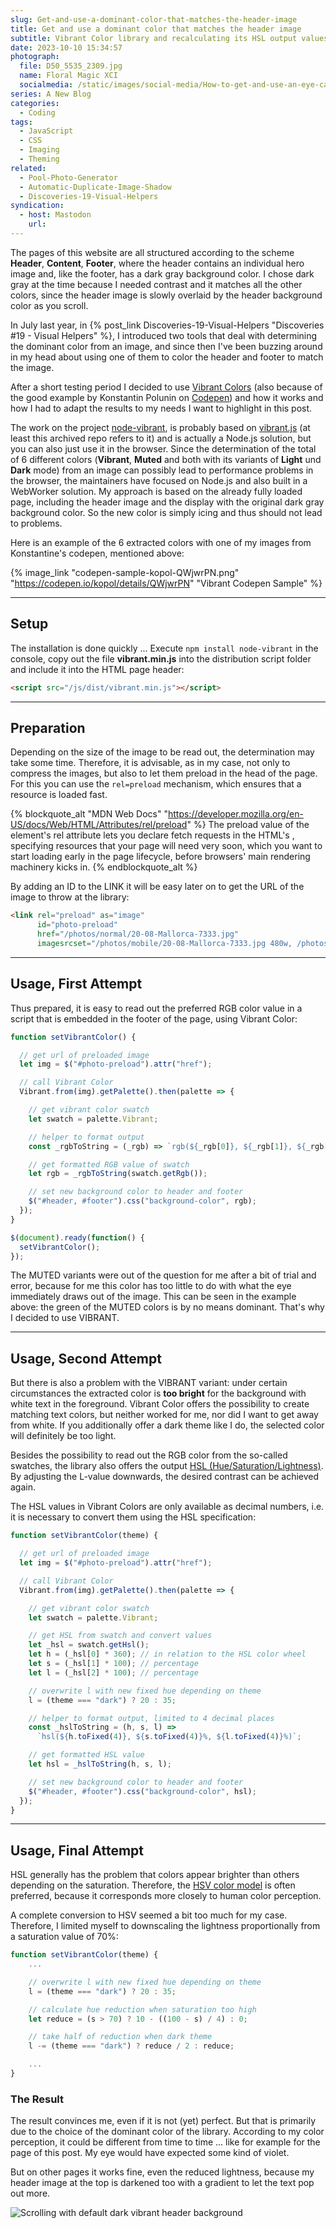 ```yaml
---
slug: Get-and-use-a-dominant-color-that-matches-the-header-image
title: Get and use a dominant color that matches the header image
subtitle: Vibrant Color library and recalculating its HSL output values
date: 2023-10-10 15:34:57
photograph:
  file: D50_5535_2309.jpg
  name: Floral Magic XCI
  socialmedia: /static/images/social-media/How-to-get-and-use-an-eye-catching-color-that-matches-the-header-image.png
series: A New Blog
categories:
  - Coding
tags:
  - JavaScript
  - CSS
  - Imaging
  - Theming
related:
  - Pool-Photo-Generator
  - Automatic-Duplicate-Image-Shadow
  - Discoveries-19-Visual-Helpers
syndication:
  - host: Mastodon
    url: 
---
```


The pages of this website are all structured according to the scheme **Header**, **Content**, **Footer**, where the header contains an individual hero image and, like the footer, has a dark gray background color. I chose dark gray at the time because I needed contrast and it matches all the other colors, since the header image is slowly overlaid by the header background color as you scroll.

In July last year, in {% post_link Discoveries-19-Visual-Helpers "Discoveries #19 - Visual Helpers" %}, I introduced two tools that deal with determining the dominant color from an image, and since then I've been buzzing around in my head about using one of them to color the header and footer to match the image.

After a short testing period I decided to use [Vibrant Colors](https://github.com/Vibrant-Colors) (also because of the good example by Konstantin Polunin on [Codepen](https://codepen.io/kopol/details/QWjwrPN)) and how it works and how I had to adapt the results to my needs I want to highlight in this post.

<!-- more -->

The work on the project [node-vibrant](https://github.com/Vibrant-Colors/node-vibrant), is probably based on [vibrant.js](https://github.com/jariz/vibrant.js/) (at least this archived repo refers to it) and is actually a Node.js solution, but you can also just use it in the browser. Since the determination of the total of 6 different colors (**Vibrant**, **Muted** and both with its variants of **Light** und **Dark** mode) from an image can possibly lead to performance problems in the browser, the maintainers have focused on Node.js and also built in a WebWorker solution. My approach is based on the already fully loaded page, including the header image and the display with the original dark gray background color. So the new color is simply icing and thus should not lead to problems.

Here is an example of the 6 extracted colors with one of my images from Konstantine's codepen, mentioned above:

{% image_link "codepen-sample-kopol-QWjwrPN.png" "https://codepen.io/kopol/details/QWjwrPN" "Vibrant Codepen Sample" %}

---

## Setup

The installation is done quickly ... Execute ``npm install node-vibrant`` in the console, copy out the file **vibrant.min.js** into the distribution script folder and include it into the HTML page header:

```html
<script src="/js/dist/vibrant.min.js"></script>
```

---

## Preparation

Depending on the size of the image to be read out, the determination may take some time. Therefore, it is advisable, as in my case, not only to compress the images, but also to let them preload in the head of the page. For this you can use the ``rel=preload`` mechanism, which ensures that a resource is loaded fast.

{% blockquote_alt "MDN Web Docs" "https://developer.mozilla.org/en-US/docs/Web/HTML/Attributes/rel/preload" %}
The preload value of the <link> element's rel attribute lets you declare fetch requests in the HTML's <head>, specifying resources that your page will need very soon, which you want to start loading early in the page lifecycle, before browsers' main rendering machinery kicks in.
{% endblockquote_alt %}

By adding an ID to the LINK it will be easy later on to get the URL of the image to throw at the library:

```html
<link rel="preload" as="image" 
      id="photo-preload" 
      href="/photos/normal/20-08-Mallorca-7333.jpg" 
      imagesrcset="/photos/mobile/20-08-Mallorca-7333.jpg 480w, /photos/tablet/20-08-Mallorca-7333.jpg 768w">
```

---

## Usage, First Attempt

Thus prepared, it is easy to read out the preferred RGB color value in a script that is embedded in the footer of the page, using Vibrant Color:

```js after-footer.js
function setVibrantColor() {

  // get url of preloaded image
  let img = $("#photo-preload").attr("href");

  // call Vibrant Color
  Vibrant.from(img).getPalette().then(palette => {

    // get vibrant color swatch
    let swatch = palette.Vibrant;

    // helper to format output
    const _rgbToString = (_rgb) => `rgb(${_rgb[0]}, ${_rgb[1]}, ${_rgb[2]})`;

    // get formatted RGB value of swatch
    let rgb = _rgbToString(swatch.getRgb());

    // set new background color to header and footer
    $("#header, #footer").css("background-color", rgb);
  });
}

$(document).ready(function() {
  setVibrantColor();
});
```

The MUTED variants were out of the question for me after a bit of trial and error, because for me this color has too little to do with what the eye immediately draws out of the image. This can be seen in the example above: the green of the MUTED colors is by no means dominant. That's why I decided to use VIBRANT.

---

## Usage, Second Attempt

But there is also a problem with the VIBRANT variant: under certain circumstances the extracted color is **too bright** for the background with white text in the foreground. Vibrant Color offers the possibility to create matching text colors, but neither worked for me, nor did I want to get away from white. If you additionally offer a dark theme like I do, the selected color will definitely be too light.

Besides the possibility to read out the RGB color from the so-called swatches, the library also offers the output [HSL (Hue/Saturation/Lightness)](https://developer.mozilla.org/en-US/docs/Web/CSS/color_value/hsl). By adjusting the L-value downwards, the desired contrast can be achieved again.

The HSL values in Vibrant Colors are only available as decimal numbers, i.e. it is necessary to convert them using the HSL specification:

```js after-footer.js
function setVibrantColor(theme) {

  // get url of preloaded image
  let img = $("#photo-preload").attr("href");

  // call Vibrant Color
  Vibrant.from(img).getPalette().then(palette => {

    // get vibrant color swatch
    let swatch = palette.Vibrant;

    // get HSL from swatch and convert values
    let _hsl = swatch.getHsl();
    let h = (_hsl[0] * 360); // in relation to the HSL color wheel
    let s = (_hsl[1] * 100); // percentage
    let l = (_hsl[2] * 100); // percentage

    // overwrite l with new fixed hue depending on theme
    l = (theme === "dark") ? 20 : 35; 

    // helper to format output, limited to 4 decimal places
    const _hslToString = (h, s, l) => 
      `hsl(${h.toFixed(4)}, ${s.toFixed(4)}%, ${l.toFixed(4)}%)`;

    // get formatted HSL value
    let hsl = _hslToString(h, s, l);

    // set new background color to header and footer
    $("#header, #footer").css("background-color", hsl);
  });
}
```

---

## Usage, Final Attempt

HSL generally has the problem that colors appear brighter than others depending on the saturation. Therefore, the [HSV color model](https://en.wikipedia.org/wiki/HSL_and_HSV) is often preferred, because it corresponds more closely to human color perception.

A complete conversion to HSV seemed a bit too much for my case. Therefore, I limited myself to downscaling the lightness proportionally from a saturation value of 70%:

```js after-footer.js
function setVibrantColor(theme) {
    ...

    // overwrite l with new fixed hue depending on theme
    l = (theme === "dark") ? 20 : 35; 

    // calculate hue reduction when saturation too high
    let reduce = (s > 70) ? 10 - ((100 - s) / 4) : 0; 

    // take half of reduction when dark theme
    l -= (theme === "dark") ? reduce / 2 : reduce; 

    ...
}
```

### The Result

The result convinces me, even if it is not (yet) perfect. But that is primarily due to the choice of the dominant color of the library. According to my color perception, it could be different from time to time ... like for example for the page of this post. My eye would have expected some kind of violet. 

But on other pages it works fine, even the reduced lightness, because my header image at the top is darkened too with a gradient to let the text pop out more.

<img src="/post/Get-and-use-a-dominant-color-that-matches-the-header-image/scroll-header-vibrant-back.gif" title="Scrolling with default dark vibrant header background" style="max-width: 40vw" />
